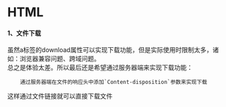 HTML
====
#### 1、文件下载
虽然a标签的download属性可以实现下载功能，但是实际使用时限制太多，诸如：浏览器兼容问题、跨域问题。  
总之是体验太差。所以最后还是希望通过服务器端来实现下载功能：  

        通过服务器端在文件的响应头中添加`Content-disposition`参数来实现下载  
这样通过文件链接就可以直接下载文件
